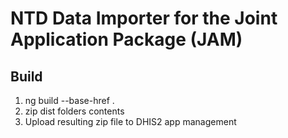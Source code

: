 # NTD Data Importer for the Joint Application Package (JAM)

## Build

1. ng build --base-href .
2. zip dist folders contents
3. Upload resulting zip file to DHIS2 app management
